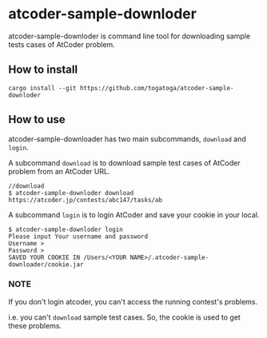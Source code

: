 # atcoder-sample-downloder
atcoder-sample-downloder is command line tool for downloading sample tests cases of AtCoder problem.

## How to install
```
cargo install --git https://github.com/togatoga/atcoder-sample-downloder
```

## How to use
atcoder-sample-downloader has two main subcommands, `download` and `login`.

A subcommand `download` is to download sample test cases of AtCoder problem from an AtCoder URL.
```
//download
$ atcoder-sample-downloder download https://atcoder.jp/contests/abc147/tasks/ab

```
A subcommand `login` is to login AtCoder and save your cookie in your local.
```
$ atcoder-sample-downloder login
Please input Your username and password
Username >
Password >
SAVED YOUR COOKIE IN /Users/<YOUR NAME>/.atcoder-sample-downloader/cookie.jar
```

### NOTE
If you don't login atcoder, you can't access the running contest's problems.

i.e. you can't `download` sample test cases.
So, the cookie is used to get these problems.
